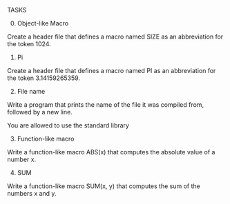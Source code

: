 TASKS



0. Object-like Macro

Create a header file that defines a macro named SIZE as an abbreviation for the token 1024.



1. Pi

Create a header file that defines a macro named PI as an abbreviation for the token 3.14159265359.



2. File name

Write a program that prints the name of the file it was compiled from, followed by a new line.

You are allowed to use the standard library



3. Function-like macro

Write a function-like macro ABS(x) that computes the absolute value of a number x.



4. SUM

Write a function-like macro SUM(x, y) that computes the sum of the numbers x and y.


